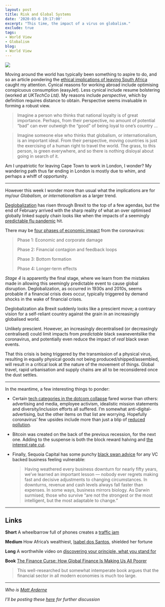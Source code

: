 ```yaml
---
layout: post
title: Risk and Global Systems
date: '2020-03-6 19:17:00'
excerpt: "This time, the impact of a virus on globalism."
exclude: true
tags:
- World View
- Globalism
blog:
- World View
---
```

[![](https://bucketeer-e05bbc84-baa3-437e-9518-adb32be77984.s3.amazonaws.com/public/images/b12fcd94-e697-4583-9106-338cc80f994a_3898x3089.jpeg) <style>a.image2.image-link.image2-1154-1456 { padding-bottom: 79.25824175824175%; padding-bottom: min(79.25824175824175%, 1154px); width: 100%; height: 0; } a.image2.image-link.image2-1154-1456 img { max-width: 1456px; max-height: 1154px; }</style>](https://cdn.substack.com/image/fetch/c_limit,f_auto,q_auto:good,fl_progressive:steep/https%3A%2F%2Fbucketeer-e05bbc84-baa3-437e-9518-adb32be77984.s3.amazonaws.com%2Fpublic%2Fimages%2Fb12fcd94-e697-4583-9106-338cc80f994a_3898x3089.jpeg)

Moving around the world has typically been something to aspire to do, and so an article pondering the [ethical implications of leaving South Africa](https://www.dailymaverick.co.za/opinionista/2020-02-04-should-i-stay-or-should-i-go-the-drivers-behind-emigration/) caught my attention. Cynical reasons for working abroad include optimising conspicuous consumption (easyJet). Less cynical include resume bolstering (worked at _UKTechCo Ltd)_. My reasons include _perspective_, which by definition requires distance to obtain. Perspective seems invaluable in forming a robust view.

> Imagine a person who thinks that national loyalty is of great importance. Perhaps, from their perspective, no amount of potential “bad” can ever outweigh the “good” of being loyal to one’s country …

> Imagine someone else who thinks that globalism, or internationalism, is an important ideal. From their perspective, moving countries is just the exercising of a human right to travel the world. The grass, to this person, is green everywhere, and so there is nothing disloyal about going in search of it.

Am I unpatriotic for leaving Cape Town to work in London, I wonder? My wandering path thus far ending in London is mostly due to whim, and perhaps a whiff of opportunity.

<div>

* * *

</div>

However this week I wonder more than usual what the implications are for my/our _Globalism, or internationalism_ as a larger trend.

[Deglobalization](https://en.wikipedia.org/wiki/Deglobalization) has risen through Brexit to the top of a few agendas, but the end of February arrived with the sharp reality of what an over optimised globally linked supply chain looks like when the impacts of a seemingly [predictable flu pandemic](https://www.scientificamerican.com/article/next-influenza-pandemic/) hit.

There may be [four phases of economic impact](https://www.bloomberg.com/opinion/articles/2020-02-28/coronavirus-economic-impacts-must-run-through-four-stages) from the coronavirus:

> Phase 1: Economic and corporate damage
> 
> Phase 2: Financial contagion and feedback loops
> 
> Phase 3: Bottom formation
> 
> Phase 4: Longer-term effects

_Stage 4_ is apparently the final stage, where we learn from the mistakes made in allowing this seemingly predictable event to cause global disruption. Deglobalization, as occurred in 1930s and 2010s, seems probable if a financial crisis does occur, typically triggered by demand shocks in the wake of financial crises.

Deglobalization ala Brexit suddenly looks like a prescient move; a contrary vision for a self-reliant country against the grain in an increasingly globalised world.

Unlikely prescient. However, an increasingly decentralised (or decreasingly centralised) could limit impacts from _predictable_ black swaneventslike the coronavirus, and potentially even reduce the impact of _real_ black swan events.

That this crisis is being triggered by the transmission of a physical virus, resulting in equally physical goods not being produced/shipped/assembled, will result in a critical look at the nature of the movement of things. Global travel, rapid urbanisation and supply chains are all to be reconsidered once the dust settles.

<div>

* * *

</div>

In the meantime, a few interesting things to ponder:

*   Certain [tech categories in the dotcom collapse](https://www.axios.com/tech-cant-remember-what-to-do-in-a-down-market-ca1e8750-f9f9-4461-97c4-710b9de0e9cc.html) fared worse than others: advertising and media, employee activism, idealistic mission statements and diversity/inclusion efforts all suffered. I’m somewhat anti-digital-advertising, but the other items on that list are worrying. Hopefully coronavirus’ few upsides include more than just a blip of [reduced pollution](https://www.bloomberg.com/news/articles/2020-03-01/air-pollution-vanishes-across-china-s-industrial-heartland).

*   Bitcoin was created on the back of the previous recession, for the next one. Adding to the suspense is both the block reward halving and [the interest rate cut](https://offthechain.substack.com/p/the-federal-reserve-is-running-a).

*   Finally, Sequoia Capital has some punchy [black swan advice](https://medium.com/sequoia-capital/coronavirus-the-black-swan-of-2020-7c72bdeb9753) for any VC backed business feeling vulnerable:

    > Having weathered every business downturn for nearly fifty years, we’ve learned an important lesson — nobody ever regrets making fast and decisive adjustments to changing circumstances. In downturns, revenue and cash levels always fall faster than expenses. In some ways, business mirrors biology. As Darwin surmised, those who survive “are not the strongest or the most intelligent, but the most adaptable to change.”

<div>

* * *

</div>

## Links

**Short** A wheelbarrow full of phones creates a [traffic jam](http://www.simonweckert.com/googlemapshacks.html)

**Medium** How Africa’s wealthiest, [Isabel dos Santos](https://www.icij.org/investigations/luanda-leaks/western-advisers-helped-an-autocrats-daughter-amass-and-shield-a-fortune/), shielded her fortune

**Long** A worthwhile video on [discovering your principle, what you stand for](https://vimeo.com/36579366)

**Book** [The Finance Curse: How Global Finance Is Making Us All Poorer](https://www.foreignaffairs.com/reviews/capsule-review/2019-12-10/finance-curse-how-global-finance-making-us-all-poorer)

> This well-researched but somewhat intemperate book argues that the financial sector in all modern economies is much too large.

<div>

* * *

</div>

_Who is [Matt Arderne](https://rdrn.dev/)_

_I’ll be posting these [here](https://www.linkedin.com/in/m-ard/detail/recent-activity/shares/) for further discussion_